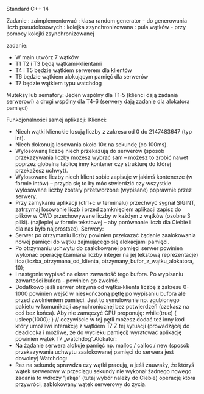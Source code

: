 Standard C++ 14

Zadanie : zaimplementować
: klasa random generator - do generowania liczb pseudolosowych
: kolejka zsynchronizowana
: pula wątków - przy pomocy kolejki zsynchronizowanej

zadanie:
* W main utwórz 7 wątków
* T1 T2 i T3 będą wątkami-klientami
* T4 i T5 będzie wątkiem serwerem dla klientów
* T6 będzie wątkiem alokującym pamięć dla serwerów
* T7 będzie wątkiem typu watchdog

Muteksy lub semafory:
Jeden wspólny dla T1-5 (klienci dają zadania serwerowi) a drugi wspólny dla T4-6
(serwery dają zadanie dla alokatora pamięci)

Funkcjonalności samej aplikacji:
Klienci:
* Niech wątki klienckie losują liczby z zakresu od 0 do 2147483647 (typ int).
* Niech dokonują losowania około 10x na sekundę (co 100ms).
* Wylosowaną liczbę niech przekazują do serwerów (sposób przekazywania
liczby możesz wybrać sam – możesz to zrobić nawet poprzez globalną tablicę
inny kontener czy strukturę do której przekażesz uchwyt).
* Wylosowane liczby niech klient sobie zapisuje w jakimś kontenerze (w formie
intów) – przyda się to by móc stwierdzić czy wszystkie wylosowane liczby
zostały przetworzone (wypisane) poprawnie przez serwery.
* Przy zamykaniu aplikacji (ctrl+c w terminalu) przechwyć sygnał SIGINT,
zatrzymaj losowanie liczb i przed zamknięciem aplikacji zapisz do plików w
CWD przechowywane liczby w każdym z wątków (osobne 3 pliki).
(najlepiej w formie tekstowej – aby porównanie liczb dla Ciebie i dla nas było
najprostsze).
Serwery:
* Serwer po otrzymaniu liczby powinien przekazać żądanie zaalokowania nowej
pamięci do wątku zajmującego się alokacjami pamięci.
* Po otrzymaniu uchwytu do zaalokowanej pamięci serwer powinien wykonać
operację (zamiana liczby integer na jej tekstową reprezentacje)
itoa(liczba_otrzymana_od_klienta, otrzymany_bufor_z_wątku_alokatora, 10);
* I następnie wypisać na ekran zawartość tego bufora.
Po wypisaniu zawartości bufora - powinien go zwolnić.
* Dodatkowo jeśli serwer otrzyma od wątku-klienta liczbę z zakresu 0-1000
powinien wejść w nieskończoną pętlę po wypisaniu bufora ale przed
zwolnieniem pamięci. Jest to symulowanie np. zgubionego pakietu w
komunikacji asynchronicznej bez potwierdzeń (czekasz na coś bez końca).
Aby nie zamęczyć CPU proponuję:
while(true)
{
usleep(1000);
}
// oczywiście w tej pętli możesz dodać też inny kod który umożliwi interakcję z
wątkiem T7
Z tej sytuacji (prowadzącej do deadlocka i możliwe, że do wycieku pamięci)
wyratować aplikację powinien wątek T7 „watchdog”.Alokator:
* Na żądanie serwera alokuje pamięć np. malloc / calloc / new (sposób
przekazywania uchwytu zaalokowanej pamięci do serwera jest dowolny)
Watchdog:
* Raz na sekundę sprawdza czy wątki pracują, a jeśli zauważy, że któryś wątek
serwerowy w przeciągu sekundy nie wykonał żadnego nowego zadania to
wdroży ”jakąś” (tutaj wybór należy do Ciebie) operację która przywróci,
zablokowany wątek serwerowy do życia.
